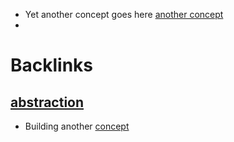 - Yet another concept goes here [another concept](<another concept.md>)
- 

# Backlinks
## [abstraction](<abstraction.md>)
- Building another [concept](<concept.md>)


